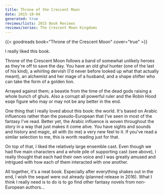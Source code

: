 ```yaml
---
title: Throne of the Crescent Moon
date: 2015-10-04
generated: true
reviews/lists: 2015 Book Reviews
reviews/series: The Crescent Moon Kingdoms
---
```

{{< goodreads book="Throne of the Crescent Moon" cover="true" >}}

I really liked this book.  

Throne of the Crescent Moon follows a band of somewhat unlikely heroes as they're off to save the day. You have an old ghul hunter (one of the last of his kind), a whirling dervish (I'd never before looked up what that actually meant), an alchemist and her mage of a husband, and a shape shifter who can take the form of a golden lion.  

<!--more-->

Arrayed against them; a beastie from the time of the dead gods raising a whole bunch of ghuls. Also a corrupt all powerful ruler and the Robin Hood esqe figure who may or may not be any better in the end.  

One thing that I really loved about this book: the world. It's based on Arabic influences rather than the pseudo-European that I've seen in most of the fantasy I've read. Better yet, the Arabic influence is woven throughout the story in a way that just makes it come alive. You have sights and sounds and history and magic, all with (to me) a very new feel to it. If you've read a similar selection to me, this is worth reading just for that.  

On top of that, I liked the relatively large ensemble cast. Even though we had five main characters and a whole pile of supporting cast (see above), I really thought that each had their own voice and I was greatly amused and intrigued with how each of them interacted with one another.  

All together, it's a neat book. Especially after everything shakes out in the end, I wish the sequel were out already (planned release in 2016). What I think I really need is to do is to go find other fantasy novels from non- European authors...


